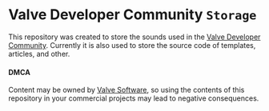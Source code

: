 # Valve Developer Community `Storage`
This repository was created to store the sounds used in the [Valve Developer Community](https://developer.valvesoftware.com). Currently it is also used to store the source code of templates, articles, and other.



#### DMCA
Content may be owned by [Valve Software](https://github.com/ValveSoftware), so using the contents of this repository in your commercial projects may lead to negative consequences.
